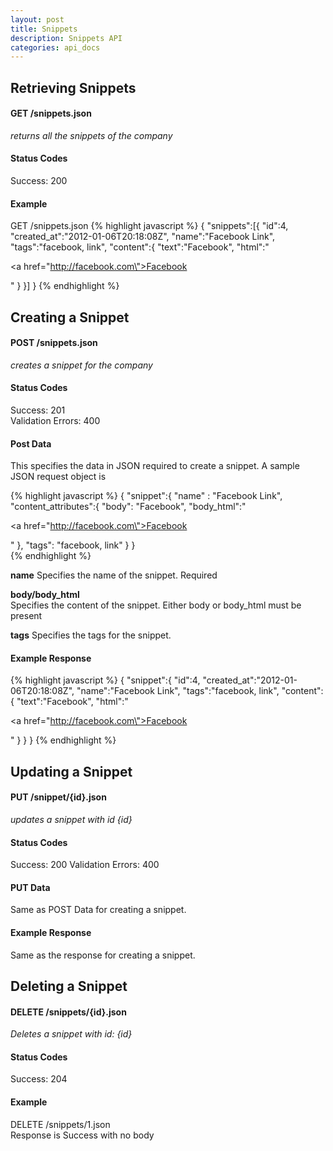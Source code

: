 ```yaml
---
layout: post
title: Snippets
description: Snippets API
categories: api_docs
---
```


Retrieving Snippets
-------------------
#### GET /snippets.json
*returns all the snippets of the company*

#### Status Codes
Success: 200

#### Example
GET /snippets.json
{% highlight javascript %}
  {
  	"snippets":[{
  		"id":4,
  		"created_at":"2012-01-06T20:18:08Z",
  		"name":"Facebook Link",
  		"tags":"facebook, link",
  		"content":{
  			"text":"Facebook",
  			"html":"<p><a href=\"http://facebook.com\">Facebook</a></p>"
  		}
  	}]
  }
{% endhighlight %}

Creating a Snippet
------------------
#### POST /snippets.json
*creates a snippet for the company*

#### Status Codes
Success: 201  
Validation Errors: 400

#### Post Data
This specifies the data in JSON required to create a snippet. A sample JSON request object is 

{% highlight javascript %}
  {
  "snippet":{
    "name" : "Facebook Link",
    "content_attributes":{
      "body": "Facebook",
      "body_html":"<p><a href=\"http://facebook.com\">Facebook</a></p>"
    },
    "tags": "facebook, link"
  }
}  
{% endhighlight %} 

**name**
Specifies the name of the snippet.
Required

**body/body_html**  
Specifies the content of the snippet. Either body or body_html must be present

**tags**
Specifies the tags for the snippet.

#### Example Response
{% highlight javascript %}
  {
  	"snippet":{
  		"id":4,
  		"created_at":"2012-01-06T20:18:08Z",
  		"name":"Facebook Link",
  		"tags":"facebook, link",
  		"content":{
  			"text":"Facebook",
  			"html":"<p><a href=\"http://facebook.com\">Facebook</a></p>"
  		}
  	}
  }
{% endhighlight %}

Updating a Snippet
------------------
#### PUT /snippet/{id}.json
*updates a snippet with id {id}*

#### Status Codes
Success: 200
Validation Errors: 400

#### PUT Data
Same as POST Data for creating a snippet. 

#### Example Response
Same as the response for creating a snippet.

Deleting a Snippet
------------------
#### DELETE /snippets/{id}.json
*Deletes a snippet with id: {id}*

#### Status Codes
Success: 204  

#### Example
DELETE /snippets/1.json  
Response is Success with no body
